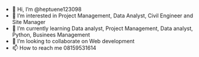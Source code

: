 - 👋 Hi, I’m @heptuene123098
- 👀 I’m interested in Project Management, Data Analyst, Civil Engineer and Site Manager
- 🌱 I’m currently learning Data analyst, Project Management, Data analyst, Python, Businees Management
- 💞️ I’m looking to collaborate on Web development
- 📫 How to reach me 08159531614

<!---
heptuene123098/heptuene123098 is a ✨ special ✨ repository because its `README.md` (this file) appears on your GitHub profile.
You can click the Preview link to take a look at your changes.
--->
